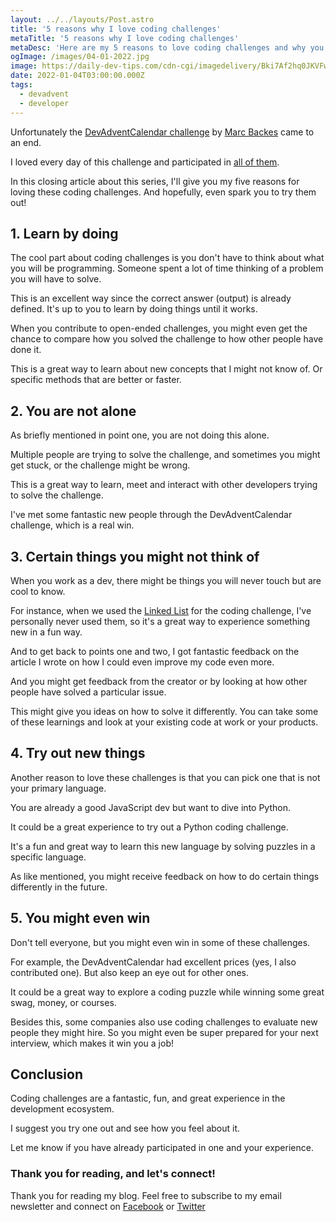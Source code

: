 ```yaml
---
layout: ../../layouts/Post.astro
title: '5 reasons why I love coding challenges'
metaTitle: '5 reasons why I love coding challenges'
metaDesc: 'Here are my 5 reasons to love coding challenges and why you should try them'
ogImage: /images/04-01-2022.jpg
image: https://daily-dev-tips.com/cdn-cgi/imagedelivery/Bki7Af2hq0JKVFw1XYYMQg/8e1d059c-c9aa-4f20-f1d2-32a3fda46f00
date: 2022-01-04T03:00:00.000Z
tags:
  - devadvent
  - developer
---
```


Unfortunately the [DevAdventCalendar challenge](https://github.com/devadvent) by [Marc Backes](https://twitter.com/themarcba) came to an end.

I loved every day of this challenge and participated in [all of them](https://daily-dev-tips.com/tags/devadvent/).

In this closing article about this series, I'll give you my five reasons for loving these coding challenges.
And hopefully, even spark you to try them out!

## 1. Learn by doing

The cool part about coding challenges is you don't have to think about what you will be programming.
Someone spent a lot of time thinking of a problem you will have to solve.

This is an excellent way since the correct answer (output) is already defined.
It's up to you to learn by doing things until it works.

When you contribute to open-ended challenges, you might even get the chance to compare how you solved the challenge to how other people have done it.

This is a great way to learn about new concepts that I might not know of.
Or specific methods that are better or faster.

## 2. You are not alone

As briefly mentioned in point one, you are not doing this alone.

Multiple people are trying to solve the challenge, and sometimes you might get stuck, or the challenge might be wrong.

This is a great way to learn, meet and interact with other developers trying to solve the challenge.

I've met some fantastic new people through the DevAdventCalendar challenge, which is a real win.

## 3. Certain things you might not think of

When you work as a dev, there might be things you will never touch but are cool to know.

For instance, when we used the [Linked List](https://daily-dev-tips.com/posts/public-solving-linked-list-and-a-train/) for the coding challenge, I've personally never used them, so it's a great way to experience something new in a fun way.

And to get back to points one and two, I got fantastic feedback on the article I wrote on how I could even improve my code even more.

And you might get feedback from the creator or by looking at how other people have solved a particular issue.

This might give you ideas on how to solve it differently.
You can take some of these learnings and look at your existing code at work or your products.

## 4. Try out new things

Another reason to love these challenges is that you can pick one that is not your primary language.

You are already a good JavaScript dev but want to dive into Python.

It could be a great experience to try out a Python coding challenge.

It's a fun and great way to learn this new language by solving puzzles in a specific language.

As like mentioned, you might receive feedback on how to do certain things differently in the future.

## 5. You might even win

Don't tell everyone, but you might even win in some of these challenges.

For example, the DevAdventCalendar had excellent prices (yes, I also contributed one).
But also keep an eye out for other ones.

It could be a great way to explore a coding puzzle while winning some great swag, money, or courses.

Besides this, some companies also use coding challenges to evaluate new people they might hire.
So you might even be super prepared for your next interview, which makes it win you a job!

## Conclusion

Coding challenges are a fantastic, fun, and great experience in the development ecosystem.

I suggest you try one out and see how you feel about it.

Let me know if you have already participated in one and your experience.

### Thank you for reading, and let's connect!

Thank you for reading my blog. Feel free to subscribe to my email newsletter and connect on [Facebook](https://www.facebook.com/DailyDevTipsBlog) or [Twitter](https://twitter.com/DailyDevTips1)
